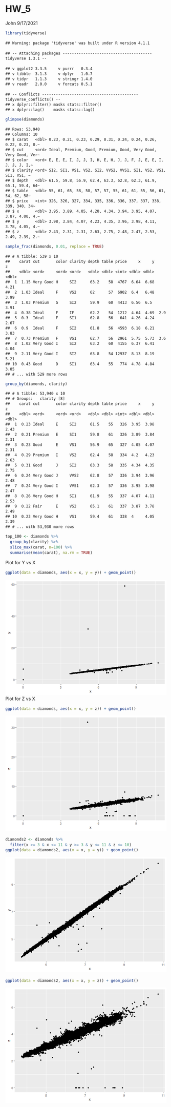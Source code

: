 HW\_5
================
John
9/17/2021

``` r
library(tidyverse)
```

    ## Warning: package 'tidyverse' was built under R version 4.1.1

    ## -- Attaching packages --------------------------------------- tidyverse 1.3.1 --

    ## v ggplot2 3.3.5     v purrr   0.3.4
    ## v tibble  3.1.3     v dplyr   1.0.7
    ## v tidyr   1.1.3     v stringr 1.4.0
    ## v readr   2.0.0     v forcats 0.5.1

    ## -- Conflicts ------------------------------------------ tidyverse_conflicts() --
    ## x dplyr::filter() masks stats::filter()
    ## x dplyr::lag()    masks stats::lag()

``` r
glimpse(diamonds)
```

    ## Rows: 53,940
    ## Columns: 10
    ## $ carat   <dbl> 0.23, 0.21, 0.23, 0.29, 0.31, 0.24, 0.24, 0.26, 0.22, 0.23, 0.~
    ## $ cut     <ord> Ideal, Premium, Good, Premium, Good, Very Good, Very Good, Ver~
    ## $ color   <ord> E, E, E, I, J, J, I, H, E, H, J, J, F, J, E, E, I, J, J, J, I,~
    ## $ clarity <ord> SI2, SI1, VS1, VS2, SI2, VVS2, VVS1, SI1, VS2, VS1, SI1, VS1, ~
    ## $ depth   <dbl> 61.5, 59.8, 56.9, 62.4, 63.3, 62.8, 62.3, 61.9, 65.1, 59.4, 64~
    ## $ table   <dbl> 55, 61, 65, 58, 58, 57, 57, 55, 61, 61, 55, 56, 61, 54, 62, 58~
    ## $ price   <int> 326, 326, 327, 334, 335, 336, 336, 337, 337, 338, 339, 340, 34~
    ## $ x       <dbl> 3.95, 3.89, 4.05, 4.20, 4.34, 3.94, 3.95, 4.07, 3.87, 4.00, 4.~
    ## $ y       <dbl> 3.98, 3.84, 4.07, 4.23, 4.35, 3.96, 3.98, 4.11, 3.78, 4.05, 4.~
    ## $ z       <dbl> 2.43, 2.31, 2.31, 2.63, 2.75, 2.48, 2.47, 2.53, 2.49, 2.39, 2.~

``` r
sample_frac(diamonds, 0.01, replace = TRUE)
```

    ## # A tibble: 539 x 10
    ##    carat cut       color clarity depth table price     x     y     z
    ##    <dbl> <ord>     <ord> <ord>   <dbl> <dbl> <int> <dbl> <dbl> <dbl>
    ##  1  1.15 Very Good H     SI2      63.2    58  4767  6.64  6.68  4.21
    ##  2  1.03 Ideal     F     VS2      62      57  6902  6.4   6.48  3.99
    ##  3  1.03 Premium   G     SI2      59.9    60  4413  6.56  6.5   3.91
    ##  4  0.38 Ideal     F     IF       62.2    54  1212  4.64  4.69  2.9 
    ##  5  0.3  Ideal     F     SI1      62.8    56   641  4.26  4.24  2.67
    ##  6  0.9  Ideal     F     SI2      61.8    56  4593  6.18  6.21  3.83
    ##  7  0.73 Premium   F     VS1      62.7    56  2961  5.75  5.73  3.6 
    ##  8  1.02 Very Good I     SI2      63.2    60  4155  6.37  6.41  4.04
    ##  9  2.11 Very Good I     SI2      63.8    54 12937  8.13  8.19  5.21
    ## 10  0.43 Good      D     SI1      63.4    55   774  4.78  4.84  3.05
    ## # ... with 529 more rows

``` r
group_by(diamonds, clarity)
```

    ## # A tibble: 53,940 x 10
    ## # Groups:   clarity [8]
    ##    carat cut       color clarity depth table price     x     y     z
    ##    <dbl> <ord>     <ord> <ord>   <dbl> <dbl> <int> <dbl> <dbl> <dbl>
    ##  1  0.23 Ideal     E     SI2      61.5    55   326  3.95  3.98  2.43
    ##  2  0.21 Premium   E     SI1      59.8    61   326  3.89  3.84  2.31
    ##  3  0.23 Good      E     VS1      56.9    65   327  4.05  4.07  2.31
    ##  4  0.29 Premium   I     VS2      62.4    58   334  4.2   4.23  2.63
    ##  5  0.31 Good      J     SI2      63.3    58   335  4.34  4.35  2.75
    ##  6  0.24 Very Good J     VVS2     62.8    57   336  3.94  3.96  2.48
    ##  7  0.24 Very Good I     VVS1     62.3    57   336  3.95  3.98  2.47
    ##  8  0.26 Very Good H     SI1      61.9    55   337  4.07  4.11  2.53
    ##  9  0.22 Fair      E     VS2      65.1    61   337  3.87  3.78  2.49
    ## 10  0.23 Very Good H     VS1      59.4    61   338  4     4.05  2.39
    ## # ... with 53,930 more rows

``` r
top_100 <- diamonds %>%
  group_by(clarity) %>%
  slice_max(carat, n=100) %>%
  summarise(mean(carat), na.rm = TRUE)
```

Plot for Y vs X

``` r
ggplot(data = diamonds, aes(x = x, y = y)) + geom_point()
```

![](HW_5_files/figure-gfm/unnamed-chunk-3-1.png)<!-- --> Plot for Z vs X

``` r
ggplot(data = diamonds, aes(x = x, y = z)) + geom_point()
```

![](HW_5_files/figure-gfm/unnamed-chunk-4-1.png)<!-- -->

``` r
diamonds2 <- diamonds %>%
  filter(x >= 3 & x <= 11 & y >= 3 & y <= 11 & z <= 10)
ggplot(data = diamonds2, aes(x = x, y = y)) + geom_point()
```

![](HW_5_files/figure-gfm/unnamed-chunk-5-1.png)<!-- -->

``` r
ggplot(data = diamonds2, aes(x = x, y = z)) + geom_point()
```

![](HW_5_files/figure-gfm/unnamed-chunk-6-1.png)<!-- -->
